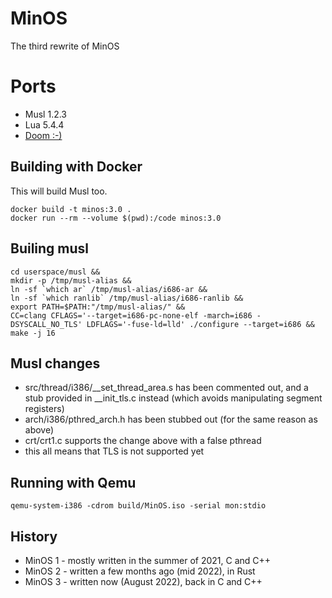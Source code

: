 # MinOS
The third rewrite of MinOS

# Ports
* Musl 1.2.3
* Lua 5.4.4
* [Doom :-)](https://github.com/ozkl/doomgeneric)

## Building with Docker
This will build Musl too.
```
docker build -t minos:3.0 .
docker run --rm --volume $(pwd):/code minos:3.0
```

## Builing musl
```
cd userspace/musl &&
mkdir -p /tmp/musl-alias &&
ln -sf `which ar` /tmp/musl-alias/i686-ar &&
ln -sf `which ranlib` /tmp/musl-alias/i686-ranlib &&
export PATH=$PATH:"/tmp/musl-alias/" &&
CC=clang CFLAGS='--target=i686-pc-none-elf -march=i686 -DSYSCALL_NO_TLS' LDFLAGS='-fuse-ld=lld' ./configure --target=i686 &&
make -j 16
```

## Musl changes
* src/thread/i386/__set_thread_area.s has been commented out, and a stub provided in __init_tls.c instead (which avoids manipulating segment registers)
* arch/i386/pthred_arch.h has been stubbed out (for the same reason as above)
* crt/crt1.c supports the change above with a false pthread
* this all means that TLS is not supported yet

## Running with Qemu
`qemu-system-i386 -cdrom build/MinOS.iso -serial mon:stdio`

## History
* MinOS 1 - mostly written in the summer of 2021, C and C++
* MinOS 2 - written a few months ago (mid 2022), in Rust
* MinOS 3 - written now (August 2022), back in C and C++

